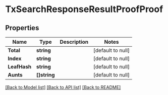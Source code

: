 # TxSearchResponseResultProofProof

## Properties
Name | Type | Description | Notes
------------ | ------------- | ------------- | -------------
**Total** | **string** |  | [default to null]
**Index** | **string** |  | [default to null]
**LeafHash** | **string** |  | [default to null]
**Aunts** | **[]string** |  | [default to null]

[[Back to Model list]](../README.md#documentation-for-models) [[Back to API list]](../README.md#documentation-for-api-endpoints) [[Back to README]](../README.md)


